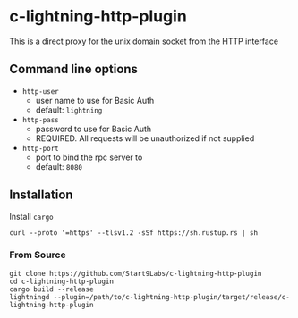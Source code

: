 c-lightning-http-plugin
=======================

This is a direct proxy for the unix domain socket from the HTTP interface

## Command line options

- `http-user`
    - user name to use for Basic Auth
    - default: `lightning`
- `http-pass`
    - password to use for Basic Auth
    - REQUIRED. All requests will be unauthorized if not supplied
- `http-port`
    - port to bind the rpc server to
    - default: `8080`
    
## Installation

Install `cargo`
```
curl --proto '=https' --tlsv1.2 -sSf https://sh.rustup.rs | sh
```

### From Source

```
git clone https://github.com/Start9Labs/c-lightning-http-plugin
cd c-lightning-http-plugin
cargo build --release
lightningd --plugin=/path/to/c-lightning-http-plugin/target/release/c-lightning-http-plugin
```

